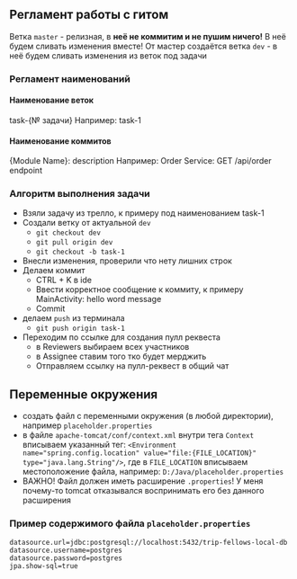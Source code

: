 ## Регламент работы с гитом
Ветка `master` - релизная, в <b>неё не коммитим и не пушим ничего!</b> В неё будем сливать изменения вместе!
От мастер создаётся ветка `dev` - в неё будем сливать изменения из веток под задачи

### Регламент наименований

#### Наименование веток
task-{№ задачи}
Например: task-1

#### Наименование коммитов
{Module Name}: description
Например:
Order Service: GET /api/order endpoint

### Алгоритм выполнения задачи
- Взяли задачу из трелло, к примеру под наименованием task-1
- Создали ветку от актуальной `dev`
  - `git checkout dev`
  - `git pull origin dev`
  - `git checkout -b task-1`
- Внесли изменения, проверили что нету лишних строк
- Делаем коммит
  - CTRL + K в ide
  - Ввести корректное сообщение к коммиту, к примеру MainActivity: hello word message
  - Commit
- делаем `push` из терминала
  - `git push origin task-1`
- Переходим по ссылке для создания пулл реквеста
  - в Reviewers выбираем всех участников
  - в Assignee ставим того тко будет мерджить
  - Отправляем ссылку на пулл-реквест в общий чат
  
## Переменные окружения
- создать файл с переменными окружения (в любой директории), например `placeholder.properties`
- в файле `apache-tomcat/conf/context.xml` внутри тега `Context` вписываем указанный тег: `<Environment name="spring.config.location" value="file:{FILE_LOCATION}" type="java.lang.String"/>`,
где в `FILE_LOCATION` вписываем местоположение файла, например: `D:/Java/placeholder.properties`
- ВАЖНО! Файл должен иметь расширение `.properties`! У меня почему-то tomcat отказывался воспринимать его без данного расширения

### Пример содержимого файла `placeholder.properties`
```
datasource.url=jdbc:postgresql://localhost:5432/trip-fellows-local-db
datasource.username=postgres
datasource.password=postgres
jpa.show-sql=true
```